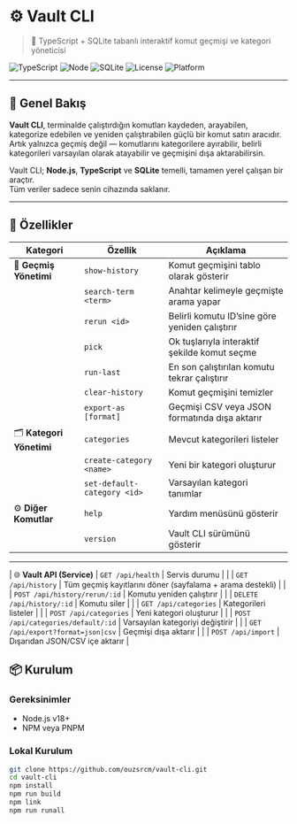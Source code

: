 # ⚙️ Vault CLI  
> 💾 TypeScript + SQLite tabanlı interaktif komut geçmişi ve kategori yöneticisi  

![TypeScript](https://img.shields.io/badge/TypeScript-5.x-blue)
![Node](https://img.shields.io/badge/Node.js-18+-green)
![SQLite](https://img.shields.io/badge/SQLite-embedded-blueviolet)
![License](https://img.shields.io/badge/license-MIT-lightgrey)
![Platform](https://img.shields.io/badge/platform-Windows%20%7C%20macOS%20%7C%20Linux-blue)

---

## 🧭 Genel Bakış

**Vault CLI**, terminalde çalıştırdığın komutları kaydeden, arayabilen, kategorize edebilen ve yeniden çalıştırabilen güçlü bir komut satırı aracıdır.  
Artık yalnızca geçmiş değil — komutlarını kategorilere ayırabilir, belirli kategorileri varsayılan olarak atayabilir ve geçmişini dışa aktarabilirsin.  

Vault CLI; **Node.js**, **TypeScript** ve **SQLite** temelli, tamamen yerel çalışan bir araçtır.  
Tüm veriler sadece senin cihazında saklanır.

---

## 🚀 Özellikler

| Kategori | Özellik | Açıklama |
|-----------|----------|-----------|
| 📜 **Geçmiş Yönetimi** | `show-history` | Komut geçmişini tablo olarak gösterir |
| | `search-term <term>` | Anahtar kelimeyle geçmişte arama yapar |
| | `rerun <id>` | Belirli komutu ID’sine göre yeniden çalıştırır |
| | `pick` | Ok tuşlarıyla interaktif şekilde komut seçme |
| | `run-last` | En son çalıştırılan komutu tekrar çalıştırır |
| | `clear-history` | Komut geçmişini temizler |
| | `export-as [format]` | Geçmişi CSV veya JSON formatında dışa aktarır |
| 🗂️ **Kategori Yönetimi** | `categories` | Mevcut kategorileri listeler |
| | `create-category <name>` | Yeni bir kategori oluşturur |
| | `set-default-category <id>` | Varsayılan kategori tanımlar |
| ⚙️ **Diğer Komutlar** | `help` | Yardım menüsünü gösterir |
| | `version` | Vault CLI sürümünü gösterir |

---

| 🌐 **Vault API (Service)** | `GET /api/health` | Servis durumu |
| | `GET /api/history` | Tüm geçmiş kayıtlarını döner (sayfalama + arama destekli) |
| | `POST /api/history/rerun/:id` | Komutu yeniden çalıştırır |
| | `DELETE /api/history/:id` | Komutu siler |
| | `GET /api/categories` | Kategorileri listeler |
| | `POST /api/categories` | Yeni kategori oluşturur |
| | `POST /api/categories/default/:id` | Varsayılan kategoriyi değiştirir |
| | `GET /api/export?format=json|csv` | Geçmişi dışa aktarır |
| | `POST /api/import` | Dışarıdan JSON/CSV içe aktarır |

## 📦 Kurulum

### Gereksinimler
- Node.js v18+  
- NPM veya PNPM  

### Lokal Kurulum
```bash
git clone https://github.com/ouzsrcm/vault-cli.git
cd vault-cli
npm install
npm run build
npm link
npm run runall
